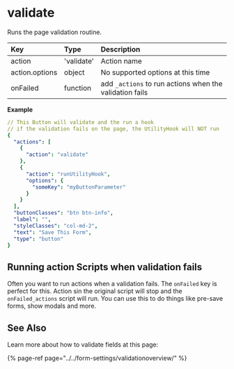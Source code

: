# validate

Runs the page validation routine. 

| Key | Type | Description |
| :--- | :--- | :--- |
| action | 'validate' | Action name |
| action.options | object | No supported options at this time |
| onFailed | function | add `_actions` to run actions when the validation fails |

**Example**

```yaml
// This Button will validate and the run a hook
// if the validation fails on the page, the UtilityHook will NOT run
{
  "actions": [
    {
      "action": "validate"
    },
    {
      "action": "runUtilityHook",
      "options": {
        "someKey": "myButtonParameter"
      }
    }
  ],
  "buttonClasses": "btn btn-info",
  "label": "",
  "styleClasses": "col-md-2",
  "text": "Save This Form",
  "type": "button"
}
```

## Running action Scripts when validation fails

Often you want to run actions when a validation fails. The `onFailed` key is perfect for this. Action sin the original script will stop and the `onFailed_actions` script will run. You can use this to do things like pre-save forms, show modals and more. 

## 

## See Also

Learn more about how to validate fields at this page:

{% page-ref page="../../form-settings/validationoverview/" %}

